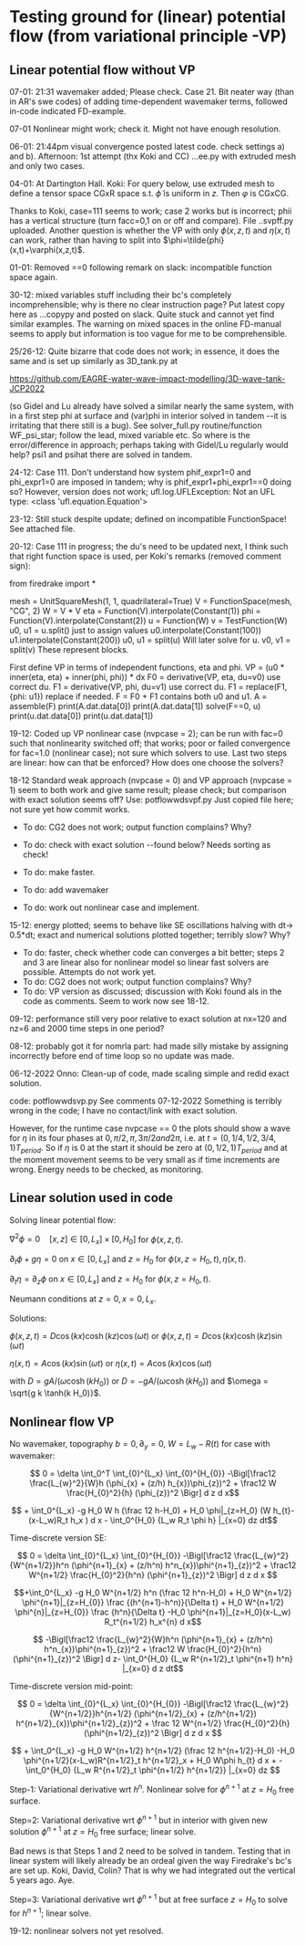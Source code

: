# Testing ground for (linear) potential flow (from variational principle -VP)

## Linear potential flow without VP

07-01: 21:31 wavemaker added; Please check. Case 21. Bit neater way (than in AR's swe codes) of adding time-dependent wavemaker terms, followed in-code indicated FD-example.

07-01 Nonlinear might work; check it. Might not have enough resolution.

06-01: 21:44pm visual convergence posted latest code. check settings a) and b).
Afternoon: 1st attempt (thx Koki and CC) ...ee.py with extruded mesh and only two cases.

04-01: At Dartington Hall. 
Koki: For query below, use extruded mesh to define a tensor space CGxR space s.t. $\tilde{\phi}$ is uniform in $z$. Then $\varphi$ is CGxCG.

Thanks to Koki, case=111 seems to work; case 2 works but is incorrect; phii has a vertical structure (turn facc=0,1 on or off and compare). File ..svpff.py uploaded. Another question is whether the VP with only $\phi(x,z,t)$ and $\eta(x,t)$ can work, rather than having to split into $\phi=\tilde{phi}(x,t)+\varphi(x,z,t)$.

01-01: Removed ==0 following remark on slack: incompatible function space again.

30-12: mixed variables stuff including their bc's completely incomprehensible; why is there no clear instruction page?
Put latest copy here as ...copypy and posted on slack. Quite stuck and cannot yet find similar examples. The warning on mixed spaces in the online FD-manual seems to apply but information is too vague for me to be comprehensible.

25/26-12: Quite bizarre that code does not work; in essence, it does the same and is set up similarly as 3D_tank.py at 

 https://github.com/EAGRE-water-wave-impact-modelling/3D-wave-tank-JCP2022

(so Gidel and Lu already have solved a similar nearly the same system, with in a first step phi at surface and (var)phi in interior solved in tandem --it is irritating that there still is a bug).
See solver_full.py routine/function WF_psi_star; follow the lead, mixed variable etc. So where is the error/difference in approach; perhaps taking with Gidel/Lu regularly would help? psi1 and psihat there are solved in tandem.


24-12: Case 111. Don't understand how system phif_expr1=0 and phi_expr1=0 are imposed in tandem; why is phif_expr1+phi_expr1==0 doing so? However, version does not work; ufl.log.UFLException: Not an UFL type: <class 'ufl.equation.Equation'>

23-12: Still stuck despite update; defined on incompatible FunctionSpace! See attached file.

20-12: Case 111 in progress; the du's need to be updated next, I think such that right function space is used, per Koki's remarks (removed comment sign):

from firedrake import *
 

mesh = UnitSquareMesh(1, 1, quadrilateral=True)
V = FunctionSpace(mesh, "CG", 2)
W = V * V
eta = Function(V).interpolate(Constant(1))
phi = Function(V).interpolate(Constant(2))
u = Function(W)
v = TestFunction(W)
u0, u1 = u.split()   just to assign values
u0.interpolate(Constant(100))
u1.interpolate(Constant(200))
u0, u1 = split(u)   Will later solve for u.
v0, v1 = split(v)   These represent blocks.

 First define VP in terms of independent functions, eta and phi.
VP = (u0 * inner(eta, eta) + inner(phi, phi)) * dx
F0 = derivative(VP, eta, du=v0)   use correct du.
F1 = derivative(VP, phi, du=v1)   use correct du.
F1 = replace(F1, {phi: u1})   replace if needed.
F = F0 + F1   contains both u0 and u1.
A = assemble(F)
print(A.dat.data[0])
print(A.dat.data[1])
solve(F==0, u)
print(u.dat.data[0])
print(u.dat.data[1])

19-12: Coded up VP nonlinear case (nvpcase = 2); can be run with fac=0 such that nonlinearity switched off; that works; poor or failed convergence for fac=1.0 (nonlinear case); not sure which solvers to use. Last two steps are linear: how can that be enforced? How does one choose the solvers?
 

18-12 Standard weak approach (nvpcase = 0) and VP approach (nvpcase = 1) seem to both work and give same result; please check; but comparison with exact solution seems off? Use: potflowwdsvpf.py
Just copied file here; not sure yet how commit works. 
- To do: CG2 does not work; output function complains? Why?
- To do: check with exact solution --found below? Needs sorting as check!
- To do: make faster.

- To do: add wavemaker
- To do: work out nonlinear case and implement.

15-12: energy plotted; seems to behave like SE oscillations halving with dt-> 0.5*dt; exact and numerical solutions plotted together; terribly slow? Why?
- To do: faster, check whether code can converges a bit better; steps 2 and 3 are linear also for nonlinear model so linear fast solvers are possible.
Attempts do not work yet.
- To do: CG2 does not work; output function complains? Why?
- To do: VP version as discussed; discussion with Koki found als in the code as comments. Seem to work now see 18-12.

09-12: performance still very poor relative to exact solution at nx=120 and nz=6 and 2000 time steps in one period?

08-12: probably got it for nomrla part: had made silly mistake by assigning incorrectly before end of time loop so no update was made.

06-12-2022 Onno: Clean-up of code, made scaling simple and redid exact solution.

code: potflowwdsvp.py
See comments 07-12-2022
Something is terribly wrong in the code; I have no contact/link with exact solution.

However, for the runtime case nvpcase == 0 the plots should show a wave for $\eta$ in its four phases at $0, \pi/2, \pi, 3\pi/2 and 2\pi$, i.e. at $t=(0,1/4,1/2,3/4,1) T_{period}$. So if $\eta$ is 0 at the start it should be zero at $(0,1/2,1)T_{period}$ and at the moment movement seems to be very small as if time increments are wrong. Energy needs to be checked, as monitoring.

## Linear solution used in code

Solving linear potential flow:

$\nabla^2 \phi=0\quad[x,z]\in[0,L_x]\times[0,H_0]$ for $\phi(x,z,t)$.

$\partial_t\phi+g \eta = 0$ on $x\in[0,L_x]$ and $z=H_0$ for $\phi(x,z=H_0,t),\eta(x,t)$.

$\partial_t \eta = \partial_z\phi$ on $x\in[0,L_x]$ and $z=H_0$ for $\phi(x,z=H_0,t)$.

Neumann conditions at $z=0,x=0,L_x$.

Solutions:

$\phi(x,z,t) = D \cos(k x)\cosh(k z)\cos(\omega t)$ or $\phi(x,z,t) = D \cos(k x)\cosh(k z)\sin(\omega t)$ 

$\eta(x,t) = A \cos(k x) \sin(\omega t)$ or $\eta(x,t) = A \cos(k x) \cos(\omega t)$

with $D = g A/(\omega\cosh(k H_0))$ or $D = -g A/(\omega\cosh(k H_0))$ and $\omega = \sqrt{g k \tanh(k H_0)}$.

## Nonlinear flow VP

No wavemaker, topography $b=0, \partial_y =0$, $W=L_w-R(t)$ for case with wavemaker:

$$ 0 = \delta \int_0^T \int_{0}^{L_x} \int_{0}^{H_{0}}
-\Bigl[\frac12 \frac{L_{w}^2}{W}h (\phi_{x} + (z/h) h_{x})\phi_{z})^2  + \frac12 W \frac{H_{0}^2}{h} (\phi_{z})^2 \Bigr] d z d x$$

$$ + \int_0^{L_x}  -g H_0 W h (\frac 12 h-H_0) + H_0 \phi|_{z=H_0} (W h_{t}-(x-L_w)R_t h_x ) d x - \int_0^{H_0} {L_w R_t \phi h} |_{x=0} dz  dt$$

Time-discrete version SE:

$$ 0 = \delta \int_{0}^{L_x} \int_{0}^{H_{0}}
-\Bigl[\frac12 \frac{L_{w}^2}{W^{n+1/2}}h^n (\phi^{n+1}_{x} + (z/h^n) h^n_{x})\phi^{n+1}_{z})^2  + \frac12 W^{n+1/2} \frac{H_{0}^2}{h^n} (\phi^{n+1}_{z})^2 \Bigr] d z d x $$

$$+\int_0^{L_x}  -g H_0 W^{n+1/2} h^n (\frac 12 h^n-H_0) + H_0 W^{n+1/2}  \phi^{n+1}|_{z=H_{0}} \frac {(h^{n+1}-h^n)}{\Delta t}  + H_0 W^{n+1/2}  \phi^{n}|_{z=H_{0}} \frac {h^n}{\Delta t}  -H_0 \phi^{n+1}|_{z=H_0}(x-L_w) R_t^{n+1/2} h_x^{n}  d x$$

$$ -\Bigl[\frac12 \frac{L_{w}^2}{W}h^n (\phi^{n+1}_{x} + (z/h^n) h^n_{x})\phi^{n+1}_{z})^2  + \frac12 W \frac{H_{0}^2}{h^n} (\phi^{n+1}_{z})^2 \Bigr] d z- \int_0^{H_0}  {L_w R^{n+1/2}_t \phi^{n+1} h^n} |_{x=0}  d z dt$$

Time-discrete version mid-point:

$$ 0 = \delta  \int_{0}^{L_x} \int_{0}^{H_{0}}
-\Bigl[\frac12 \frac{L_{w}^2}{W^{n+1/2}}h^{n+1/2} (\phi^{n+1/2}_{x} + (z/h^{n+1/2}) h^{n+1/2}_{x})\phi^{n+1/2}_{z})^2  + \frac 12 W^{n+1/2} \frac{H_{0}^2}{h} (\phi^{n+1/2}_{z})^2 \Bigr] d z d x $$

$$ + \int_0^{L_x}  -g H_0 W^{n+1/2} h^{n+1/2} (\frac 12 h^{n+1/2}-H_0) -H_0 \phi^{n+1/2}(x-L_w)R^{n+1/2}_t h^{n+1/2}_x + H_0 W\phi  h_{t} d x + -\int_0^{H_0} {L_w R^{n+1/2}_t \phi^{n+1/2} h^{n+1/2}} |_{x=0} dz  $$


Step-1: Variational derivative wrt $h^n$. Nonlinear solve for $\phi^{n+1}$ at $z=H_0$ free surface.

Step=2: Variational derivative wrt $\phi^{n+1}$ but in interior with given new solution $\phi^{n+1}$ at $z=H_0$ free surface; linear solve.

Bad news is that Steps 1 and 2 need to be solved in tandem. Testing that in linear system will likely already be an ordeal given the way Firedrake's bc's are set up. Koki, David, Colin? That is why we had integrated out the vertical 5 years ago. Aye.

Step=3: Variational derivative wrt $\phi^{n+1}$ but at free surface $z=H_0$ to solve for $h^{n+1}$; linear solve.

19-12: nonlinear solvers not yet resolved.
